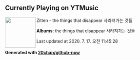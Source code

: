 ## Currently Playing on YTMusic

[<img align="left" width="100" src="https://lh3.googleusercontent.com/Yaf9iuEpgz4BKdYz1ppDTAZygwskCXce0EMK8kt8_tHctN-h3H_ppJ2kYNurJlMubN6GFTeiiEna64i3EA">](https://music.youtube.com/channel/UC2xBk-gFSmnO__ZtHrXFEmg)

Zitten - the things that disappear 사라져가는 것들

**Albums**: the things that disappear 사라져가는 것들

Last updated at 2020. 7. 17. 오전 11:45:28

#### Generated with [20chan/github-now](https://github.com/20chan/github-now)


<!--
**20chan/20chan** is a ✨ _special_ ✨ repository because its `README.md` (this file) appears on your GitHub profile.

Here are some ideas to get you started:

- 🔭 I’m currently working on ...
- 🌱 I’m currently learning ...
- 👯 I’m looking to collaborate on ...
- 🤔 I’m looking for help with ...
- 💬 Ask me about ...
- 📫 How to reach me: ...
- 😄 Pronouns: ...
- ⚡ Fun fact: ...
-->
